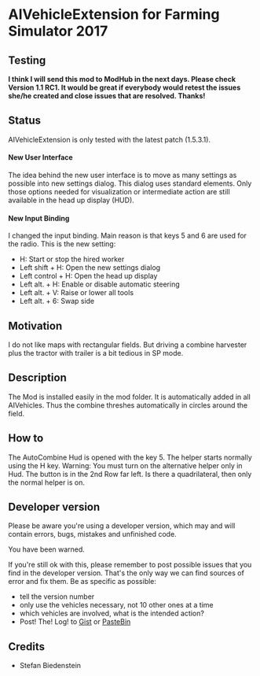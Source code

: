 # AIVehicleExtension for Farming Simulator 2017

## Testing
**I think I will send this mod to ModHub in the next days. Please check Version 1.1 RC1. It would be great if everybody would retest the issues she/he created and close issues that are resolved. Thanks!**

## Status
AIVehicleExtension is only tested with the latest patch (1.5.3.1).

#### New User Interface
The idea behind the new user interface is to move as many settings as possible into new settings dialog. This dialog uses standard elements. Only those options needed for visualization or intermediate action are still available in the head up display (HUD).

#### New Input Binding
I changed the input binding. Main reason is that keys 5 and 6 are used for the radio. This is the new setting:
- H: Start or stop the hired worker
- Left shift + H: Open the new settings dialog
- Left control + H: Open the head up display
- Left alt. + H: Enable or disable automatic steering
- Left alt. + V: Raise or lower all tools
- Left alt. + 6: Swap side

## Motivation
I do not like maps with rectangular fields. But driving a combine harvester plus the tractor with trailer is a bit tedious in SP mode. 

## Description
The Mod is installed easily in the mod folder. 
It is automatically added in all AIVehicles. 
Thus the combine threshes automatically in circles around the field.

## How to
The AutoCombine Hud is opened with the key 5. The helper starts normally using the H key.
Warning: You must turn on the alternative helper only in Hud. 
The button is in the 2nd Row far left. Is there a quadrilateral, then only the normal helper is on.

## Developer version
Please be aware you're using a developer version, which may and will contain errors, bugs, mistakes and unfinished code. 

You have been warned.

If you're still ok with this, please remember to post possible issues that you find in the developer version. 
That's the only way we can find sources of error and fix them. 
Be as specific as possible:

* tell the version number
* only use the vehicles necessary, not 10 other ones at a time
* which vehicles are involved, what is the intended action?
* Post! The! Log! to [Gist](https://gist.github.com/) or [PasteBin](http://pastebin.com/)

## Credits
* Stefan Biedenstein
